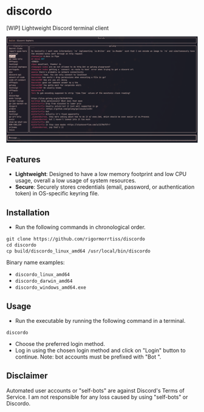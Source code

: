 # discordo

[WIP] Lightweight Discord terminal client

![preview](assets/preview.png)

## Features

- **Lightweight**: Designed to have a low memory footprint and low CPU usage, overall a low usage of system resources.
- **Secure**: Securely stores credentials (email, password, or authentication token) in OS-specific keyring file.

## Installation

- Run the following commands in chronological order.

```
git clone https://github.com/rigormorrtiss/discordo
cd discordo
cp build/discordo_linux_amd64 /usr/local/bin/discordo
```

Binary name examples:

- `discordo_linux_amd64`
- `discordo_darwin_amd64`
- `discordo_windows_amd64.exe`

## Usage

- Run the executable by running the following command in a terminal.

```
discordo
```

- Choose the preferred login method.
- Log in using the chosen login method and click on "Login" button to continue.
Note: bot accounts must be prefixed with "Bot ".

## Disclaimer

Automated user accounts or "self-bots" are against Discord's Terms of Service. I am not responsible for any loss caused by using "self-bots" or Discordo.
